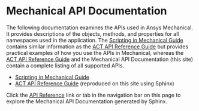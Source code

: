 <!-- Mechanical documentation master file, created by
sphinx-quickstart on Fri Aug 18 17:09:15 2023.
You can adapt this file completely to your liking, but it should at least
contain the root `toctree` directive. -->



# Mechanical API Documentation

The following documentation examines the APIs used in Ansys Mechanical. It provides descriptions
of the objects, methods, and properties for all namespaces used in the application.
The [Scripting in Mechanical Guide](https://ansyshelp.ansys.com/Views/Secured/corp/v232/en/act_script/act_script.html)
contains similar information as the [ACT API Reference Guide](https://ansyshelp.ansys.com/Views/Secured/corp/v232/en/act_ref/act_ref.html)
but provides practical examples of how you use the APIs in Mechanical, whereas the [ACT API Reference Guide](https://ansyshelp.ansys.com/Views/Secured/corp/v232/en/act_ref/act_ref.html) and
the Mechanical API Documentation (this site) contain a complete listing of all supported APIs.

- [Scripting in Mechanical Guide](https://ansyshelp.ansys.com/Views/Secured/corp/v232/en/act_script/act_script.html)
- [ACT API Reference Guide](https://ansyshelp.ansys.com/Views/Secured/corp/v232/en/act_ref/act_ref.html) (reproduced on this site using Sphinx)

Click the [API Reference](https://scripting.mechanical.docs.pyansys.com/autoapi/index.html)
link or tab in the navigation bar on this page to explore the Mechanical API Documentation generated by Sphinx.
